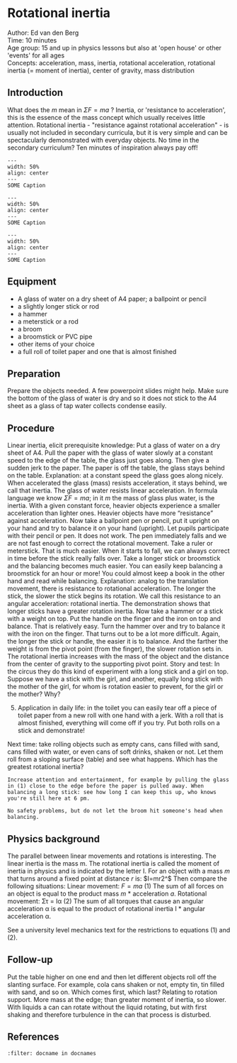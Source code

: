 

# Rotational inertia


Author:     Ed van den Berg\
Time:	  	  10 minutes\
Age group:	15 and up in physics lessons but also at 'open house' or other 'events' for all ages\
Concepts:	  acceleration, mass, inertia, rotational acceleration, rotational inertia (= moment of inertia), center of gravity, mass distribution

## Introduction
What does the $m$ mean in $\Sigma F=ma$ ? Inertia, or 'resistance to acceleration', this is the essence of the mass concept which usually receives little attention. Rotational inertia - "resistance against rotational acceleration" - is usually not included in secondary curricula, but it is very simple and can be spectacularly demonstrated with everyday objects. No time in the secondary curriculum? Ten minutes of inspiration always pay off!

```{figure} demo12_figure1.jpg
---
width: 50%
align: center
---
SOME Caption
```

```{figure} demo12_figure2.jpg
---
width: 50%
align: center
---
SOME Caption
```

```{figure} demo12_figure3.jpg
---
width: 50%
align: center
---
SOME Caption
```
## Equipment
* A glass of water on a dry sheet of A4 paper; a ballpoint or pencil
* a slightly longer stick or rod
* a hammer
* a meterstick or a rod
* a broom
* a broomstick or PVC pipe
* other items of your choice
* a full roll of toilet paper and one that is almost finished

## Preparation
Prepare the objects needed. A few powerpoint slides might help. Make sure the bottom of the glass of water is dry and so it does not stick to the A4 sheet as a glass of tap water collects condense easily.

## Procedure
Linear inertia, elicit prerequisite knowledge: Put a glass of water on a dry sheet of A4. Pull the paper with the glass of water slowly at a constant speed to the edge of the table, the glass just goes along. Then give a sudden jerk to the paper. The paper is off the table, the glass stays behind on the table. Explanation: at a constant speed the glass goes along nicely. When accelerated the glass (mass) resists acceleration, it stays behind, we call that inertia. The glass of water resists linear acceleration. In formula language we know $\Sigma F=ma$; in it $m$ the mass of glass plus water, is the inertia. With a given constant force, heavier objects experience a smaller acceleration than lighter ones. Heavier objects have more “resistance” against acceleration.
Now take a ballpoint pen or pencil, put it upright on your hand and try to balance it on your hand (upright). Let pupils participate with their pencil or pen. It does not work. The pen immediately falls and we are not fast enough to correct the rotational movement. Take a ruler or meterstick. That is much easier. When it starts to fall, we can always correct in time before the stick really falls over. Take a longer stick or broomstick and the balancing becomes much easier. You can easily keep balancing a broomstick for an hour or more! You could almost keep a book in the other hand and read while balancing. Explanation: analog to the translation movement, there is resistance to rotational acceleration. The longer the stick, the slower the stick begins its rotation. We call this resistance to an angular acceleration: rotational inertia. The demonstration shows that longer sticks have a greater rotation inertia.
Now take a hammer or a stick with a weight on top. Put the handle on the finger and the iron on top and balance. That is relatively easy. Turn the hammer over and try to balance it with the iron on the finger. That turns out to be a lot more difficult. Again, the longer the stick or handle, the easier it is to balance. And the farther the weight is from the pivot point (from the finger), the slower rotation sets in. The rotational inertia increases with the mass of the object and the distance from the center of gravity to the supporting pivot point.
Story and test: In the circus they do this kind of experiment with a long stick and a girl on top. Suppose we have a stick with the girl, and another, equally long stick with the mother of the girl, for whom is rotation easier to prevent, for the girl or the mother? Why? 
  
5.	Application in daily life: in the toilet you can easily tear off a piece of toilet paper from a new roll with one hand with a jerk. With a roll that is almost finished, everything will come off if you try. Put both rolls on a stick and demonstrate!

Next time: take rolling objects such as empty cans, cans filled with sand, cans filled with water, or even cans of soft drinks, shaken or not. Let them roll from a sloping surface (table) and see what happens. Which has the greatest rotational inertia?

```{tip}
Increase attention and entertainment, for example by pulling the glass in (1) close to the edge before the paper is pulled away. When balancing a long stick: see how long I can keep this up, who knows you're still here at 6 pm.
```

```{warning}
No safety problems, but do not let the broom hit someone's head when balancing.
```

## Physics background
The parallel between linear movements and rotations is interesting. The linear inertia is the mass m. The rotational inertia is called the moment of inertia in physics and is indicated by the letter I. For an object with a mass $m$ that turns around a fixed point at distance $r$ is: $I=mr2^$
Then compare the following situations:
Linear movement:     $F = ma$	(1)
The sum of all forces on an object is equal to the product mass $m$ * acceleration $a$.
Rotational movement:  Στ = Iα  	(2)
The sum of all torques that cause an angular acceleration α is equal to the product of rotational inertia I * angular acceleration α.

See a university level mechanics text for the restrictions to equations (1) and (2).

## Follow-up
Put the table higher on one end and then let different objects roll off the slanting surface. For example, cola cans shaken or not, empty tin, tin filled with sand, and so on. Which comes first, which last? Relating to rotation support. More mass at the edge; than greater moment of inertia, so slower. With liquids a can can rotate without the liquid rotating, but with first shaking and therefore turbulence in the can that process is disturbed.

## References
```{bibliography}
:filter: docname in docnames
```